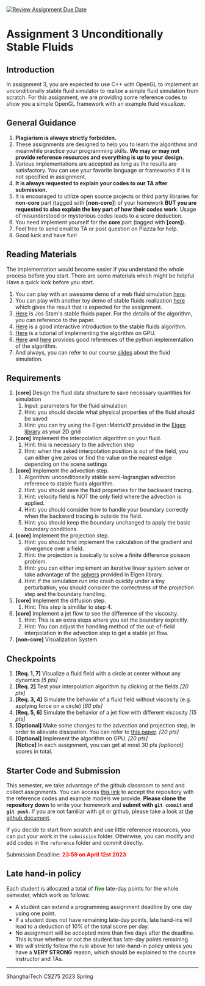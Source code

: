[![Review Assignment Due Date](https://classroom.github.com/assets/deadline-readme-button-24ddc0f5d75046c5622901739e7c5dd533143b0c8e959d652212380cedb1ea36.svg)](https://classroom.github.com/a/XIY9Nagz)
# **Assignment 3 Unconditionally Stable Fluids**

## Introduction

In assignment 3, you are expected to use C++ with OpenGL to implement an unconditionally stable fluid simulator to realize a simple fluid simulation from scratch. For this assignment, we are providing some reference codes to show you a simple OpenGL framework with an example fluid visualizer.

## General Guidance

1. **Plagiarism is always strictly forbidden.**
2. These assignments are designed to help you to learn the algorithms and meanwhile practice your programming skills. **We may or may not provide reference resources and everything is up to your design.**
3. Various implementations are accepted as long as the results are satisfactory. You can use your favorite language or frameworks if it is not specified in assignment.
4. **It is always requested to explain your codes to our TA after submission.**
5. It is encouraged to utilize open source projects or third party libraries for **non-core** part (tagged with **[non-core]**) of your homework **BUT you are requested to also explain the key part of how their codes work**. Usage of misunderstood or mysterious codes leads to a score deduction.
6. You need implement yourself for the **core** part (tagged with **[core]**).
7. Feel free to send email to TA or post question on Piazza for help.
8. Good luck and have fun!



## Reading Materials

The implementation would become easier if you understand the whole process before you start. There are some materials which might be helpful. Have a quick look before you start.

1. You can play with an awesome demo of a web fluid simulation [here](https://paveldogreat.github.io/WebGL-Fluid-Simulation/).
2. You can play with another toy demo of stable fluids realization [here](https://aadebdeb.github.io/WebGL_StableFluids/) which gives the result that is expected for the assignment.
3. [Here](https://www.dgp.toronto.edu/public_user/stam/reality/Research/pdf/ns.pdf) is Jos Stam's stable fluids paper. For the details of the algorithm, you can reference to the paper.
4. [Here](http://jamie-wong.com/2016/08/05/webgl-fluid-simulation/) is a good interactive introduction to the stable fluids algorithm.
5. [Here](https://cg.informatik.uni-freiburg.de/intern/seminar/gridFluids_GPU_Gems.pdf) is a tutorial of implementing the algorithm on GPU.
6. [Here](http://www.philipzucker.com/annihilating-my-friend-will-with-a-python-fluid-simulation-like-the-cur-he-is/) and [here](https://github.com/GregTJ/stable-fluids) provides good references of the python implementation of the algorithm.
7. And always, you can refer to our course [slides](https://faculty.sist.shanghaitech.edu.cn/faculty/liuxp/course/cs275/) about the fluid simulation.

## Requirements

1. **[core]** Design the fluid data structure to save necessary quantities for simulation
   1. Input: parameters for the fluid simulation
   2. Hint: you should decide what physical properties of the fluid should be saved
   3. Hint: you can try using the Eigen::MatrixXf provided in the [Eigen library](https://eigen.tuxfamily.org/index.php) as your 2D grid
2. **[core]** Implement the interpolation algorithm on your fluid.
   1. Hint: this is necessary to the advection step
   2. Hint: when the asked interpolation position is out of the field, you can either give zeros or find the value on the nearest edge depending on the scene settings
3. **[core]** Implement the advection step.
   1. Algorithm: unconditionally stable semi-lagrangian advection reference to stable fluids algorithm.
   2. Hint: you should save the fluid properties for the backward tracing.
   3. Hint: velocity field is NOT the only field where the advection is applied.
   4. Hint: you should consider how to handle your boundary correctly when the backward tracing is outside the field.
   5. Hint: you should keep the boundary unchanged to apply the basic boundary conditions.
4. **[core]** Implement the projection step.
   1. Hint: you should first implement the calculation of the gradient and divergence over a field.
   2. Hint: the projection is basically to solve a finite difference poisson problem.
   3. Hint: you can either implement an iterative linear system solver or take advantage of the [solvers](https://eigen.tuxfamily.org/dox/group__TopicSparseSystems.html) provided in Eigen library.
   4. Hint: if the simulation run into crash quickly under a tiny perturbation, you should consider the correctness of the projection step and the boundary handling.
5. **[core]** Implement the diffusion step.
   1. Hint: This step is simililar to step 4.
6. **[core]** Implement a jet flow to see the difference of the viscosity.
   1. Hint: This is an extra steps where you set the boundary explicitly.
   2. Hint: You can adjust the handling method of the out-of-field interpolation in the advection step to get a stable jet flow.
7. **[non-core]** Visualization System

## Checkpoints

1. **[Req. 1, 7]** Visualize a fluid field with a circle at center without any dynamics *[5 pts]*
2. **[Req. 2]** Test your interpolation algorithm by clicking at the fields *[20 pts]*
3. **[Req. 3, 4]** Simulate the behavior of a fluid field without viscosity (e.g. applying force on a circle) *[60 pts]*
4. **[Req. 5, 6]** Simulate the behavior of a jet flow with different viscosity *[15 pts]*
5. **[Optional]** Make some changes to the advection and projection step, in order to alleviate dissipation. You can refer to [this paper](https://dl.acm.org/doi/10.1145/3197517.3201324). *[20 pts]*
6. **[Optional]** Implement the algorithm on GPU. *[20 pts]*  
**[Notice]** In each assignment, you can get at most 30 pts *[optional]* scores in total.

## Starter Code and Submission

This semester, we take advantage of the github classroom to send and collect assignments. You can access [this link](https://classroom.github.com/a/XIY9Nagz) to accept the repository with the reference codes and example models we provide. **Please clone the repository down** to write your homework and **submit with `git commit` and `git push`.** If you are not familiar with git or github, please take a look at [the github document](https://docs.github.com/en/get-started/using-git/about-git).

If you decide to start from scratch and use little reference resources, you can put your work in the `submission` folder. Otherwise, you can modify and add codes in the `reference` folder and commit directly.

Submission Deadline: <span style="color:red">**23:59 on April 12st 2023**</span>

## Late hand-in policy
Each student is allocated a total of <span style="color:green">**five**</span> late-day points for the whole semester, which work as follows:

* A student can extend a programming assignment deadline by one day using one point.
* If a student does not have remaining late-day points, late hand-ins will lead to a deduction of 10% of the total score per day.
* No assignment will be accepted more than five days after the deadline. This is true whether or not the student has late-day points remaining.
* We will strictly follow the rule above for late-hand-in policy unless you have a **VERY STRONG** reason, which should be explained to the course instructor and TAs.

---

ShanghaiTech CS275 2023 Spring